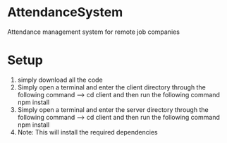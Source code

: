 # AttendanceSystem
Attendance management  system for remote job companies

# Setup
1) simply download all the code
2) Simply open a terminal and enter the client directory through the following command --> cd client and then run the following command npm install
3) Simply open a terminal and enter the server directory through the following command --> cd client and then run the following command npm install
4) Note: This will install the required dependencies
